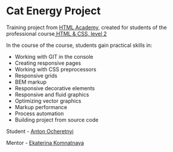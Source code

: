 # Cat Energy Project
Training project from [HTML Academy](https://htmlacademy.ru/ "HTML Academy"), created for students of the professional course[ HTML & CSS, level 2](https://htmlacademy.ru/intensive/adaptive " HTML & CSS, level 2")

In the course of the course, students gain practical skills in:
- Working with GIT in the console
- Creating responsive pages
- Working with CSS preprocessors
- Responsive grids
- BEM markup
- Responsive decorative elements
- Responsive and fluid graphics
- Optimizing vector graphics
- Markup performance
- Process automation
- Building project from source code

Student - [Anton Ocheretnyi](https://htmlacademy.ru/profile/id803755 "Anton Ocheretnyi")

Mentor - [Ekaterina Komnatnaya](https://htmlacademy.ru/profile/id215761 "Ekaterina Komnatnaya")
